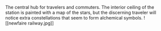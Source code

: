 The central hub for travelers and commuters. The interior ceiling of the station is painted with a map of the stars, but the discerning traveler will notice extra constellations that seem to form alchemical symbols.
![[newfaire railway.jpg]]